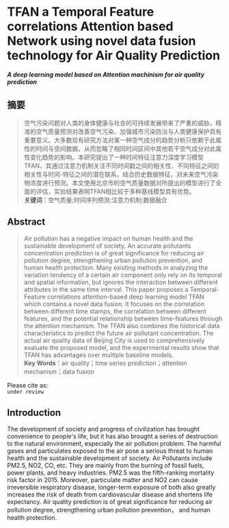 # TFAN a Temporal Feature correlations Attention based Network using novel data fusion technology for Air Quality Prediction
***A deep learning model based on Attention machinism for air quality prediction***
## 摘要 
>空气污染问题对人类的身体健康与社会的可持续发展带来了严重的威胁，精准的空气质量预测对改善空气污染、加强城市污染防治与人类健康保护具有重要意义。大多数现有研究方法对某一种空气成分的趋势分析只依赖于此属性的时间与空间数据，从而忽略了相同时间区间中其他若干空气成分对此属性变化趋势的影响。本研究提出了一种时间特征注意力深度学习模型TFAN，其通过注意力机制关注不同时间戳之间的相关性、不同特征之间的相关性与时间-特征之间的潜在联系，结合历史数据特征，对未来空气污染物浓度进行预测。本文使用北京市的空气质量数据对所提出的模型进行了全面的评估，实验结果表明TFAN相比较于多种基线模型具有优势。\
>**关键词**：空气质量;时间序列预测;注意力机制;数据融合

## Abstract
>Air pollution has a negative impact on human health and the sustainable development of society. An accurate pollutants concentration prediction is of great significance for reducing air pollution degree, strengthening urban pollution prevention, and human health protection. Many existing methods in analyzing the variation tendency of a certain air component only rely on its temporal and spatial information, but ignores the interaction between different attributes in the same time interval. This paper proposes a Temporal-Feature correlations attention-based deep learning model TFAN which contains a novel data fusion. It focuses on the correlation between different time stamps, the correlation between different features, and the potential relationship between time-features through the attention mechanism. The TFAN also combines the historical data characteristics to predict the future air pollutant concentration. The actual air quality data of Beijing City is used to comprehensively evaluate the proposed model, and the experimental results show that TFAN has advantages over multiple baseline models. \
>**Key Words**：air quality；time series prediction；attention mechanism；data fusion

Please cite as:\
`under review`

## Introduction
The development of society and progress of civilization has  brought convenience to people's life, but it has also brought a series of destruction to the natural environment, especially the air pollution problem. The harmful gases and particulates exposed to the air pose a serious threat to human health and the sustainable development of society. Air Pollutants include PM2.5, NO2, CO, etc. They are mainly from the burning of fossil fuels, power plants, and heavy industries. PM2.5 was the fifth-ranking mortality risk factor in 2015. Moreover, particulate matter and NO2 can cause irreversible respiratory disease, longer-term exposure of both also greatly increases the risk of death from cardiovascular disease and shortens life expectancy. Air quality prediction is of great significance for reducing air pollution degree, strengthening urban pollution prevention， and human health protection.

